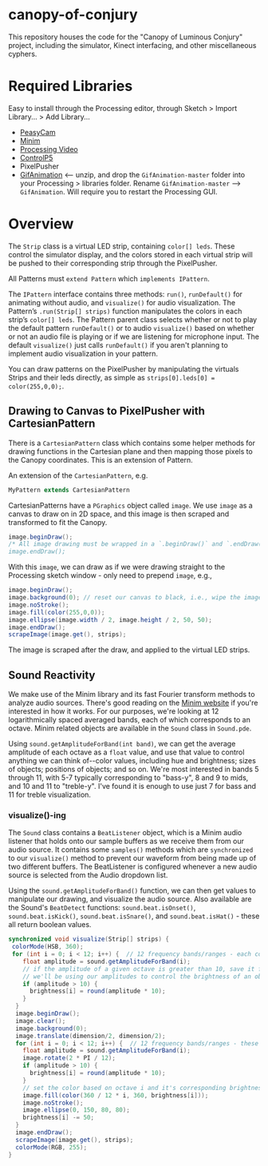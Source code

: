 ﻿# canopy-of-conjury
This repository houses the code for the "Canopy of Luminous Conjury" project, including the simulator, Kinect interfacing, and other miscellaneous cyphers.

# Required Libraries
Easy to install through the Processing editor, through Sketch > Import Library... > Add Library...
- [PeasyCam](http://mrfeinberg.com/peasycam/)
- [Minim](http://code.compartmental.net/tools/minim/)
- [Processing Video](https://processing.org:8443/reference/libraries/video/index.html)
- [ControlP5](http://www.sojamo.de/libraries/controlP5/)
- PixelPusher
- [GifAnimation](https://github.com/01010101/GifAnimation) <-- unzip, and drop the `GifAnimation-master` folder into your Processing > libraries folder. Rename `GifAnimation-master` --> `GifAnimation`. Will require you to restart the Processing GUI.

# Overview
The `Strip` class is a virtual LED strip, containing `color[] leds`. These control the simulator display, and the colors stored in each virtual strip will be pushed to their corresponding strip through the PixelPusher.

All Patterns must `extend Pattern` which `implements IPattern`. 

The `IPattern` interface contains three methods: `run()`, `runDefault()` for animating without audio, and `visualize()` for audio visualization. The Pattern’s `.run(Strip[] strips)` function manipulates the colors in each strip’s `color[] leds`. The Pattern parent class selects whether or not to play the default pattern `runDefault()` or to audio `visualize()` based on whether or not an audio file is playing or if we are listening for microphone input. The default `visualize()` just calls `runDefault()` if you aren't planning to implement audio visualization in your pattern. 

You can draw patterns on the PixelPusher by manipulating the virtuals Strips and their leds directly, as simple as `strips[0].leds[0] = color(255,0,0);`.

## Drawing to Canvas to PixelPusher with CartesianPattern

There is a `CartesianPattern` class which contains some helper methods for drawing functions in the Cartesian plane and then mapping those pixels to the Canopy coordinates. This is an extension of Pattern.

An extension of the `CartesianPattern`, e.g.

```java
MyPattern extends CartesianPattern
```

CartesianPatterns have a `PGraphics` object called `image`. We use `image` as a canvas to draw on in 2D space, and this image is then scraped and transformed to fit the Canopy.

```java
image.beginDraw();
/* All image drawing must be wrapped in a `.beginDraw()` and `.endDraw()` 
image.endDraw();
```

With this `image`, we can draw as if we were drawing straight to the Processing sketch window - only need to prepend `image`, e.g.,

```java
image.beginDraw();
image.background(0); // reset our canvas to black, i.e., wipe the image from the last `draw()` call
image.noStroke();
image.fill(color(255,0,0));
image.ellipse(image.width / 2, image.height / 2, 50, 50);
image.endDraw();
scrapeImage(image.get(), strips);
```

The image is scraped after the draw, and applied to the virtual LED strips.

## Sound Reactivity
We make use of the Minim library and its fast Fourier transform methods to analyze audio sources. There's good reading on the [Minim website](http://code.compartmental.net/2007/03/21/fft-averages/) if you're interested in how it works. For our purposes, we're looking at 12 logarithmically spaced averaged bands, each of which corresponds to an octave. Minim related objects are available in the `Sound` class in `Sound.pde`.

Using `sound.getAmplitudeForBand(int band)`, we can get the average amplitude of each octave as a `float` value, and use that value to control anything we can think of--color values, including hue and brightness; sizes of objects; positions of objects; and so on. We're most interested in bands 5 through 11, with 5-7 typically corresponding to "bass-y", 8 and 9 to mids, and 10 and 11 to "treble-y". I've found it is enough to use just 7 for bass and 11 for treble visualization.

### visualize()-ing
The `Sound` class contains a `BeatListener` object, which is a Minim audio listener that holds onto our sample buffers as we receive them from our audio source. It contains some `samples()` methods which are `synchronized` to our `visualize()` method to prevent our waveform from being made up of two different buffers. The BeatListener is configured whenever a new audio source is selected from the Audio dropdown list.

Using the `sound.getAmplitudeForBand()` function, we can then get values to manipulate our drawing, and visualize the audio source. Also available are the Sound's `BeatDetect` functions: `sound.beat.isOnset()`, `sound.beat.isKick()`, `sound.beat.isSnare()`, and `sound.beat.isHat()` - these all return boolean values.

```java
synchronized void visualize(Strip[] strips) {
 colorMode(HSB, 360);
 for (int i = 0; i < 12; i++) {  // 12 frequency bands/ranges - each corresponds to an octave
    float amplitude = sound.getAmplitudeForBand(i);
    // if the amplitude of a given octave is greater than 10, save it for later
    // we'll be using our amplitudes to control the brightness of an object
    if (amplitude > 10) { 
      brightness[i] = round(amplitude * 10); 
    }
  }
  image.beginDraw();
  image.clear();
  image.background(0);
  image.translate(dimension/2, dimension/2);
  for (int i = 0; i < 12; i++) {  // 12 frequency bands/ranges - these correspond to an octave
    float amplitude = sound.getAmplitudeForBand(i);
    image.rotate(2 * PI / 12);
    if (amplitude > 10) { 
      brightness[i] = round(amplitude * 10);
    }
    // set the color based on octave i and it's corresponding brightness determined from amplitude
    image.fill(color(360 / 12 * i, 360, brightness[i]));
    image.noStroke();
    image.ellipse(0, 150, 80, 80);
    brightness[i] -= 50;
  }
  image.endDraw();
  scrapeImage(image.get(), strips);
  colorMode(RGB, 255);
}
```
